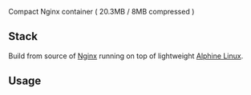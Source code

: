 Compact Nginx container ( 20.3MB / 8MB compressed )

## Stack

Build from source of [Nginx](http://nginx.org/download) running on top of lightweight [Alphine Linux](https://alpinelinux.org).

## Usage
